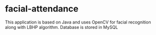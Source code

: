 # facial-attendance
This application is based on Java and uses OpenCV for facial recognition along with LBHP algorithm. Database is stored in MySQL
